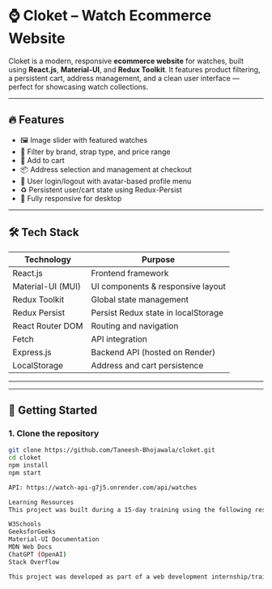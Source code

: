 # ⌚️ Cloket – Watch Ecommerce Website

Cloket is a modern, responsive **ecommerce website** for watches, built using **React.js**, **Material-UI**, and **Redux Toolkit**. It features product filtering, a persistent cart, address management, and a clean user interface — perfect for showcasing watch collections.

---

## 🔥 Features

- 🖼️ Image slider with featured watches
- 🧩 Filter by brand, strap type, and price range
- 🛒 Add to cart
- 📦 Address selection and management at checkout
- 🔐 User login/logout with avatar-based profile menu
- ♻️ Persistent user/cart state using Redux-Persist
- 📱 Fully responsive for desktop

---

## 🛠️ Tech Stack

| Technology        | Purpose                                 |
|-------------------|------------------------------------------|
| React.js          | Frontend framework                       |
| Material-UI (MUI) | UI components & responsive layout        |
| Redux Toolkit     | Global state management                  |
| Redux Persist     | Persist Redux state in localStorage      |
| React Router DOM  | Routing and navigation                   |
| Fetch             | API integration                          |
| Express.js        | Backend API (hosted on Render)           |
| LocalStorage      | Address and cart persistence             |

---


---

## 🚀 Getting Started

### 1. Clone the repository

```bash
git clone https://github.com/Taneesh-Bhojawala/cloket.git
cd cloket
npm install
npm start

API: https://watch-api-g7j5.onrender.com/api/watches

Learning Resources
This project was built during a 15-day training using the following resources:

W3Schools
GeeksforGeeks
Material-UI Documentation
MDN Web Docs
ChatGPT (OpenAI)
Stack Overflow

This project was developed as part of a web development internship/training at Hidden Brains.